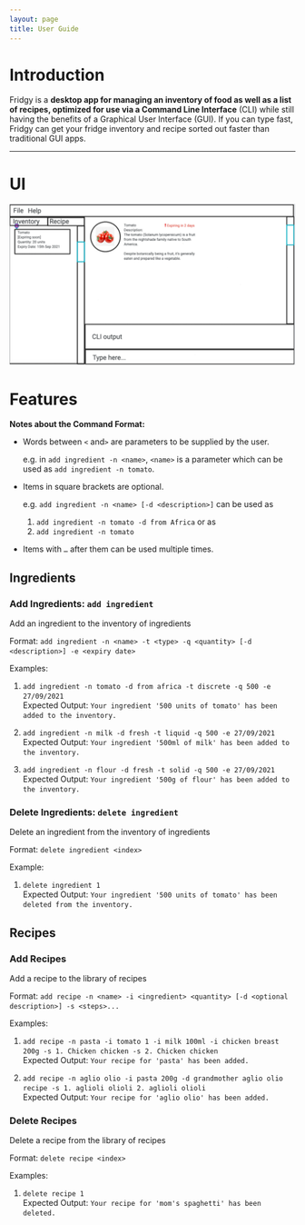 ```yaml
---
layout: page
title: User Guide
---
```

# Introduction

Fridgy is a **desktop app for managing an inventory of food as well as a list of recipes, optimized for use via a Command Line Interface** (CLI) while still having the benefits of a Graphical User Interface (GUI). If you can type fast, Fridgy can get your fridge inventory and recipe sorted out faster than traditional GUI apps.

--------------------------------------------------------------------------------------------------------------------

# UI

![Ui](images/Ui.png)

# Features

**Notes about the Command Format:**

- Words between `<` and`>` are parameters to be supplied by the user.

  e.g. in `add ingredient -n <name>`, `<name>` is a parameter which can be used as `add ingredient -n tomato`.

- Items in square brackets are optional.

  e.g. `add ingredient -n <name> [-d <description>]` can be used as 
     1. `add ingredient -n tomato -d from Africa` or as 
     2. `add ingredient -n tomato`

- Items with `…` after them can be used multiple times.


## Ingredients

### Add Ingredients: `add ingredient`

Add an ingredient to the inventory of ingredients

Format: `add ingredient -n <name> -t <type> -q <quantity> [-d <description>] -e <expiry date>`

Examples: 
1. `add ingredient -n tomato -d from africa -t discrete -q 500 -e 27/09/2021`
    </br>Expected Output: `Your ingredient '500 units of tomato' has been added to the inventory.`
    
2. `add ingredient -n milk -d fresh -t liquid -q 500 -e 27/09/2021`
    </br>Expected Output: `Your ingredient '500ml of milk' has been added to the inventory.`
    
3. `add ingredient -n flour -d fresh -t solid -q 500 -e 27/09/2021`
    </br>Expected Output: `Your ingredient '500g of flour' has been added to the inventory.`


### Delete Ingredients: `delete ingredient`

Delete an ingredient from the inventory of ingredients

Format: `delete ingredient <index>`

Example: 
1. `delete ingredient 1`
    </br>Expected Output: `Your ingredient '500 units of tomato' has been deleted from the inventory.`

## Recipes

### Add Recipes

Add a recipe to the library of recipes

Format: `add recipe -n <name> -i <ingredient> <quantity> [-d <optional description>] -s <steps>...`

Examples:
1. `add recipe -n pasta -i tomato 1 -i milk 100ml -i chicken breast 200g -s 1. Chicken chicken -s 2. Chicken chicken`
    </br>Expected Output: `Your recipe for 'pasta' has been added.`
    
2. `add recipe -n aglio olio -i pasta 200g -d grandmother aglio olio recipe -s 1. aglioli olioli 2. aglioli olioli`
    </br>Expected Output: `Your recipe for 'aglio olio' has been added.`

### Delete Recipes

Delete a recipe from the library of recipes

Format: `delete recipe <index>`

Examples: 
1. `delete recipe 1`
    </br>Expected Output: `Your recipe for 'mom's spaghetti' has been deleted.`
